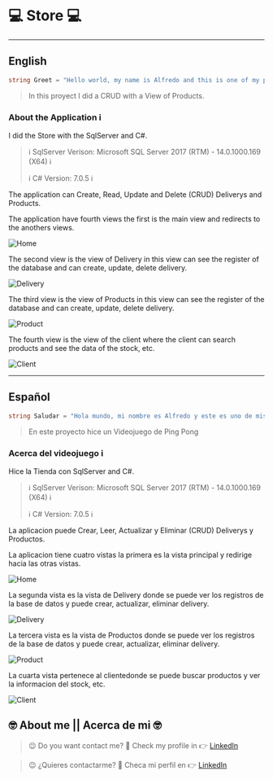 # :computer: Store :computer:

---
## English
```C#
string Greet = "Hello world, my name is Alfredo and this is one of my proyects";

```

> In this proyect I did a CRUD with a View of Products.
 ### About the Application :information_source:

 I did the Store with the SqlServer and C#.

 > :information_source: SqlServer Verison: Microsoft SQL Server 2017 (RTM) - 14.0.1000.169 (X64)  :information_source:
 >
 > :information_source: C# Version: 7.0.5 :information_source:

The application can Create, Read, Update and Delete (CRUD) Deliverys and Products.

The application have fourth views the first is the main view and redirects to the anothers views.

![Home](./Img/PhotosProyects/Home.PNG)

The second view is the view of Delivery in this view can see the register of the database and can create, update, delete delivery.

![Delivery](./Img/PhotosProyects/Delivery.PNG)

The third view is the view of Products in this view can see the register of the database and can create, update, delete delivery.

![Product](./Img/PhotosProyects/Product.PNG)

The fourth view is the view of the client where the client can search products and see the data of the stock, etc.

![Client](./Img/PhotosProyects/Client.PNG)

---
## Español
~~~ C#
string Saludar = "Hola mundo, mi nombre es Alfredo y este es uno de mis proyectos";
~~~

> En este proyecto hice un Videojuego de Ping Pong
### Acerca del videojuego :information_source:

Hice la Tienda con SqlServer and C#.

 > :information_source: SqlServer Verison: Microsoft SQL Server 2017 (RTM) - 14.0.1000.169 (X64)  :information_source:
 >
 > :information_source: C# Version: 7.0.5 :information_source:

La aplicacion puede Crear, Leer, Actualizar y Eliminar (CRUD) Deliverys y Productos.

La aplicacion tiene cuatro vistas la primera es la vista principal y redirige hacia las otras vistas.

![Home](./Img/PhotosProyects/Home.PNG)

La segunda vista es la vista de Delivery donde se puede ver los registros de la base de datos y puede crear, actualizar, eliminar delivery.

![Delivery](./Img/PhotosProyects/Delivery.PNG)

La tercera vista es la vista de Productos donde se puede ver los registros de la base de datos y puede crear, actualizar, eliminar delivery.

![Product](./Img/PhotosProyects/Product.PNG)

La cuarta vista pertenece al clientedonde se puede buscar productos y ver la informacion del stock, etc.

![Client](./Img/PhotosProyects/Client.PNG)

## :nerd_face: **About me** || **Acerca de mi** :nerd_face:

> :wink: Do you want contact me? :eyes: Check my profile in :point_right: [LinkedIn](https://www.linkedin.com/in/alfredo-rodríguez-orenday-73a14a215/ "Alfredo Rdz O")  

> :wink: ¿Quieres contactarme? :eyes: Checa mi perfil en :point_right: [LinkedIn](https://www.linkedin.com/in/alfredo-rodríguez-orenday-73a14a215/ "Alfredo Rdz O")  